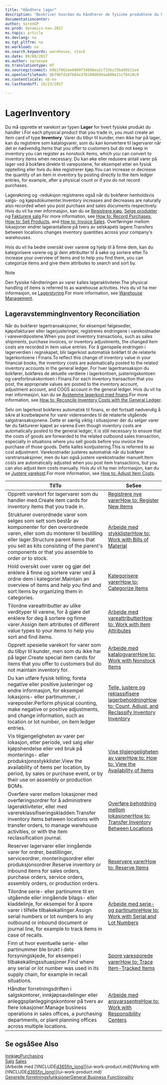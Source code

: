 ```yaml
---
title: "Håndtere lager"
description: "Beskriver hvordan du håndterer de fysiske produktene du handler med, for eksempel håndtering av varene på lageret."
documentationcenter: 
author: SorenGP
ms.prod: dynamics-nav-2017
ms.topic: article
ms.devlang: na
ms.tgt_pltfrm: na
ms.workload: na
ms.search.keywords: warehouse, stock
ms.date: 09/08/2017
ms.author: sgroespe
ms.translationtype: HT
ms.sourcegitcommit: b9b1f062ee6009f34698ea2cf33bc25bdd5b11e4
ms.openlocfilehash: 8b79bfd187b04e378180d699aa880e21cf8410c9
ms.contentlocale: nb-no
ms.lasthandoff: 10/23/2017

---
```


# <a name="inventory"></a><span data-ttu-id="5c8ab-103">Lager</span><span class="sxs-lookup"><span data-stu-id="5c8ab-103">Inventory</span></span>
<span data-ttu-id="5c8ab-104">Du må opprette et varekort av typen **Lager** for hvert fysiske produkt du handler i.</span><span class="sxs-lookup"><span data-stu-id="5c8ab-104">For each physical product that you trade in, you must create an item card of type **Inventory**.</span></span> <span data-ttu-id="5c8ab-105">Varer du tilbyr til kunder, men ikke har på lager, kan du registrere som katalogvarer, som du kan konvertere til lagervarer når det er nødvendig.</span><span class="sxs-lookup"><span data-stu-id="5c8ab-105">Items that you offer to customers but do not keep in inventory you can register as nonstock items, which you can convert to inventory items when necessary.</span></span> <span data-ttu-id="5c8ab-106">Du kan øke eller redusere antall varer på lager ved å bokføre direkte til varepostene, for eksempel etter en fysisk opptelling eller hvis du ikke registrerer kjøp.</span><span class="sxs-lookup"><span data-stu-id="5c8ab-106">You can increase or decrease the quantity of an item in inventory by posting directly to the item ledger entries, for example, after a physical count or if you do not record purchases.</span></span>

<span data-ttu-id="5c8ab-107">Lagerøkning og -reduksjon registreres også når du bokfører henholdsvis salgs- og kjøpsdokumenter.</span><span class="sxs-lookup"><span data-stu-id="5c8ab-107">Inventory increases and decreases are naturally also recorded when you post purchase and sales documents respectively.</span></span> <span data-ttu-id="5c8ab-108">Hvis du vil ha mer informasjon, kan du se [Registrere kjøp](purchasing-how-record-purchases.md), [Selge produkter](sales-how-sell-products.md) og [Fakturere salg](sales-how-invoice-sales.md).</span><span class="sxs-lookup"><span data-stu-id="5c8ab-108">For more information, see [How to: Record Purchases](purchasing-how-record-purchases.md), [How to: Sell Products](sales-how-sell-products.md), and [How to: Invoice Sales](sales-how-invoice-sales.md).</span></span> <span data-ttu-id="5c8ab-109">Overføringer mellom lokasjoner endrer lagerantallene på tvers av selskapets lagere.</span><span class="sxs-lookup"><span data-stu-id="5c8ab-109">Transfers between locations changes inventory quantities across your company's warehouses.</span></span>   

<span data-ttu-id="5c8ab-110">Hvis du vil ha bedre oversikt over varene og hjelp til å finne dem, kan du kategorisere varene og gi dem attributter til å søke og sortere etter.</span><span class="sxs-lookup"><span data-stu-id="5c8ab-110">To increase your overview of items and to help you find them, you can categorize items and give them attributes to search and sort by.</span></span>

> [!NOTE]
> <span data-ttu-id="5c8ab-111">Den fysiske håndteringen av varer kalles lageraktiviteter.</span><span class="sxs-lookup"><span data-stu-id="5c8ab-111">The physical handling of items is referred to as warehouse activities.</span></span> <span data-ttu-id="5c8ab-112">Hvis du vil ha mer informasjon, se [Lagerstyring](warehouse-manage-warehouse.md).</span><span class="sxs-lookup"><span data-stu-id="5c8ab-112">For more information, see [Warehouse Management](warehouse-manage-warehouse.md).</span></span>

## <a name="inventory-reconciliation"></a><span data-ttu-id="5c8ab-113">Lageravstemming</span><span class="sxs-lookup"><span data-stu-id="5c8ab-113">Inventory Reconciliation</span></span>
<span data-ttu-id="5c8ab-114">Når du bokfører lagertransaksjoner, for eksempel følgesedler, kjøpsfakturaer eller lagerjusteringer, registreres endringene i varekostnader i vareverdipostene.</span><span class="sxs-lookup"><span data-stu-id="5c8ab-114">When you post inventory transactions, such as sales shipments, purchase invoices, or inventory adjustments, the changed item costs are recorded in item value entries.</span></span> <span data-ttu-id="5c8ab-115">For å gjenspeile endringen i lagerverdien i regnskapet, blir lagerkost automatisk bokført til de relaterte lagerkontoene i Finans.</span><span class="sxs-lookup"><span data-stu-id="5c8ab-115">To reflect this change of inventory value in your financial books, the inventory costs are automatically posted to the related inventory accounts in the general ledger.</span></span> <span data-ttu-id="5c8ab-116">For hver lagertransaksjon du bokfører, bokføres de aktuelle verdiene i lagerkontoen, justeringskontoen og vareforbrukskontoen i Finans.</span><span class="sxs-lookup"><span data-stu-id="5c8ab-116">For each inventory transaction that you post, the appropriate values are posted to the inventory account, adjustment account, and COGS account in the general ledger.</span></span> <span data-ttu-id="5c8ab-117">Hvis du vil ha mer informasjon, kan du se [Avstemme lagerkost med finans](finance-how-to-post-inventory-costs-to-the-general-ledger.md).</span><span class="sxs-lookup"><span data-stu-id="5c8ab-117">For more information, see [How to: Reconcile Inventory Costs with the General Ledger](finance-how-to-post-inventory-costs-to-the-general-ledger.md).</span></span>

<span data-ttu-id="5c8ab-118">Selv om lagerkost bokføres automatisk til finans, er det fortsatt nødvendig å sikre at kostbeløpene for varer videresendes til de relaterte utgående salgstransaksjonene. Dette er særlig viktig i situasjoner der du selger varer før du fakturerer kjøpet av varene.</span><span class="sxs-lookup"><span data-stu-id="5c8ab-118">Even though inventory costs are automatically posted to the general ledger, it is still necessary to ensure that the costs of goods are forwarded to the related outbound sales transaction, especially in situations where you sell goods before you invoice the purchase of those goods.</span></span> <span data-ttu-id="5c8ab-119">Dette kalles kostjustering.</span><span class="sxs-lookup"><span data-stu-id="5c8ab-119">This is referred to as cost adjustment.</span></span> <span data-ttu-id="5c8ab-120">Varekostnader justeres automatisk når du bokfører varetransaksjoner, men du kan også justere varekostnader manuelt.</span><span class="sxs-lookup"><span data-stu-id="5c8ab-120">Item costs are automatically adjusted when you post item transactions, but you can also adjust item costs manually.</span></span> <span data-ttu-id="5c8ab-121">Hvis du vil ha mer informasjon, kan du se [Justere varekost](inventory-how-adjust-item-costs.md).</span><span class="sxs-lookup"><span data-stu-id="5c8ab-121">For more information, see [How to: Adjust Item Costs](inventory-how-adjust-item-costs.md).</span></span>

|<span data-ttu-id="5c8ab-122">Til</span><span class="sxs-lookup"><span data-stu-id="5c8ab-122">To</span></span> |<span data-ttu-id="5c8ab-123">Se</span><span class="sxs-lookup"><span data-stu-id="5c8ab-123">See</span></span> |
|---|----|
|<span data-ttu-id="5c8ab-124">Opprett varekort for lagervarer som du handler med.</span><span class="sxs-lookup"><span data-stu-id="5c8ab-124">Create item cards for inventory items that you trade in.</span></span>|[<span data-ttu-id="5c8ab-125">Registrere nye varer</span><span class="sxs-lookup"><span data-stu-id="5c8ab-125">How to: Register New Items</span></span>](inventory-how-register-new-items.md)|
|<span data-ttu-id="5c8ab-126">Strukturer overordnede varer som selges som sett som består av komponenter for den overordnede varen, eller som du monterer til bestilling eller lager.</span><span class="sxs-lookup"><span data-stu-id="5c8ab-126">Structure parent items that you sell as kits consisting of the parent's components or that you assemble to order or to stock.</span></span>|[<span data-ttu-id="5c8ab-127">Arbeide med stykklister</span><span class="sxs-lookup"><span data-stu-id="5c8ab-127">How to: Work with Bills of Material</span></span>](inventory-how-work-BOMs.md)|
|<span data-ttu-id="5c8ab-128">Hold oversikt over varer og gjør det enklere å finne og sortere varer ved å ordne dem i kategorier.</span><span class="sxs-lookup"><span data-stu-id="5c8ab-128">Maintain an overview of items and help you find and sort items by organizing them in categories.</span></span>|[<span data-ttu-id="5c8ab-129">Kategorisere varer</span><span class="sxs-lookup"><span data-stu-id="5c8ab-129">How to: Categorize Items</span></span>](inventory-how-categorize-items.md)|
|<span data-ttu-id="5c8ab-130">Tilordne vareattributter av ulike verdityper til varene, for å gjøre det enklere for deg å sortere og finne varer.</span><span class="sxs-lookup"><span data-stu-id="5c8ab-130">Assign item attributes of different value types to your items to help you sort and find items.</span></span>|[<span data-ttu-id="5c8ab-131">Arbeide med vareattributter</span><span class="sxs-lookup"><span data-stu-id="5c8ab-131">How to: Work with Item Attributes</span></span>](inventory-how-work-item-attributes.md)|
|<span data-ttu-id="5c8ab-132">Opprett spesielle varekort for varer som du tilbyr til kunder, men som du ikke har på lager.</span><span class="sxs-lookup"><span data-stu-id="5c8ab-132">Create special item cards for items that you offer to customers but do not maintain inventory for.</span></span>|[<span data-ttu-id="5c8ab-133">Arbeide med katalogvarer</span><span class="sxs-lookup"><span data-stu-id="5c8ab-133">How to: Work with Nonstock Items</span></span>](inventory-how-work-nonstock-items.md)|
|<span data-ttu-id="5c8ab-134">Du kan utføre fysisk telling, foreta negative eller positive justeringer og endre informasjon, for eksempel lokasjons- eller partinummer, i vareposter.</span><span class="sxs-lookup"><span data-stu-id="5c8ab-134">Perform physical counting, make negative or positive adjustments, and change information, such as location or lot number, on item ledger entries.</span></span>|[<span data-ttu-id="5c8ab-135">Telle, justere og reklassifisere lagerbeholdning</span><span class="sxs-lookup"><span data-stu-id="5c8ab-135">How to: Count, Adjust, and Reclassify Inventory Inventory</span></span>](inventory-how-count-adjust-reclassify.md)|
|<span data-ttu-id="5c8ab-136">Vis tilgjengeligheten av varer per lokasjon, etter periode, ved salg eller kjøpshendelse eller ved bruk på monterings- eller produksjonsstykklister.</span><span class="sxs-lookup"><span data-stu-id="5c8ab-136">View the availability of items per location, by period, by sales or purchase event, or by their use on assembly or production BOMs.</span></span>|[<span data-ttu-id="5c8ab-137">Vise tilgjengeligheten av varer</span><span class="sxs-lookup"><span data-stu-id="5c8ab-137">How to: How to: View the Availability of Items</span></span>](inventory-how-availability-overview.md)|
|<span data-ttu-id="5c8ab-138">Overføre varer mellom lokasjoner med overføringsordrer for å administrere lageraktiviteter, eller med varereklassifiseringskladden.</span><span class="sxs-lookup"><span data-stu-id="5c8ab-138">Transfer inventory items between locations with transfer orders, to manage warehouse activities, or with the item reclassification journal.</span></span>|[<span data-ttu-id="5c8ab-139">Overføre beholdning mellom lokasjoner</span><span class="sxs-lookup"><span data-stu-id="5c8ab-139">How to: Transfer Inventory Between Locations</span></span>](inventory-how-transfer-between-locations.md)|
|<span data-ttu-id="5c8ab-140">Reserver lagervarer eller inngående varer for ordrer, bestillinger, serviceordrer, monteringsordrer eller produksjonsordrer.</span><span class="sxs-lookup"><span data-stu-id="5c8ab-140">Reserve inventory or inbound items for sales orders, purchase orders, service orders, assembly orders, or production orders.</span></span>|[<span data-ttu-id="5c8ab-141">Reservere varer</span><span class="sxs-lookup"><span data-stu-id="5c8ab-141">How to: Reserve Items</span></span>](inventory-how-to-reserve-items.md)|
|<span data-ttu-id="5c8ab-142">Tilordne serie- eller partinumre til en utgående eller inngående bilags- eller kladdelinje, for eksempel for å spore varer i tilfelle tilbakekallinger.</span><span class="sxs-lookup"><span data-stu-id="5c8ab-142">Assign serial numbers or lot numbers to any outbound or inbound document or journal line, for example to track items in case of recalls.</span></span>|[<span data-ttu-id="5c8ab-143">Arbeide med serie- og partinumre</span><span class="sxs-lookup"><span data-stu-id="5c8ab-143">How to: Work with Serial and Lot Numbers</span></span>](inventory-how-work-item-tracking.md)|
|<span data-ttu-id="5c8ab-144">Finn ut hvor eventuelle serie- eller partinummer ble brukt i dets forsyningskjede, for eksempel i tilbakekallingssituasjoner.</span><span class="sxs-lookup"><span data-stu-id="5c8ab-144">Find where any serial or lot number was used in its supply chain, for example in recall situations.</span></span>|[<span data-ttu-id="5c8ab-145">Spore varesporede varer</span><span class="sxs-lookup"><span data-stu-id="5c8ab-145">How to: Trace Item-Tracked Items</span></span>](inventory-how-to-trace-item-tracked-items.md)|
|<span data-ttu-id="5c8ab-146">Håndter forretningsdriften i salgskontorer, innkjøpsavdelinger eller anleggsplanleggingskontorer på tvers av flere lokasjoner.</span><span class="sxs-lookup"><span data-stu-id="5c8ab-146">Manage business operations in sales offices, a purchasing departments, or plant planning offices across multiple locations.</span></span>|[<span data-ttu-id="5c8ab-147">Arbeide med ansvarssentre</span><span class="sxs-lookup"><span data-stu-id="5c8ab-147">How to: Work with Responsibility Centers</span></span>](inventory-responsibility-centers.md)|

## <a name="see-also"></a><span data-ttu-id="5c8ab-148">Se også</span><span class="sxs-lookup"><span data-stu-id="5c8ab-148">See Also</span></span>  
[<span data-ttu-id="5c8ab-149">Innkjøp</span><span class="sxs-lookup"><span data-stu-id="5c8ab-149">Purchasing</span></span>](purchasing-manage-purchasing.md)  
<span data-ttu-id="5c8ab-150">[Salg](sales-manage-sales.md)  </span><span class="sxs-lookup"><span data-stu-id="5c8ab-150">[Sales](sales-manage-sales.md)  </span></span>  
<span data-ttu-id="5c8ab-151">[Arbeide med [!INCLUDE[d365fin_long](includes/d365fin_long_md.md)]](ui-work-product.md)</span><span class="sxs-lookup"><span data-stu-id="5c8ab-151">[Working with [!INCLUDE[d365fin_long](includes/d365fin_long_md.md)]](ui-work-product.md)</span></span>  
[<span data-ttu-id="5c8ab-152">Generelle forretningsfunksjoner</span><span class="sxs-lookup"><span data-stu-id="5c8ab-152">General Business Functionality</span></span>](ui-across-business-areas.md)

##

